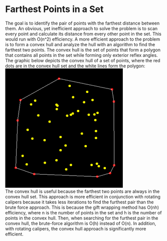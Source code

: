 # Farthest Points in a Set
The goal is to identify the pair of points with the farthest distance between them. An obvious, yet inefficient approach to solve the problem is to scan every point and calculate its distance from every other point in the set. This would run with O(n^2) efficiency. 
A more efficient approach to the problem is to form a convex hull and analyze the hull with an algorithm to find the farthest two points. The convex hull is the set of points that form a polygon that contains all points in the set while forming only exterior reflex angles. The graphic below depicts the convex hull of a set of points, where the red dots are in the convex hull set and the white lines form the polygon:<br>
![alt tag](https://github.com/kevinpeng7/Farthest-Points-in-a-Set/blob/master/src/com/company/convex%20hull.png)<br>
The convex hull is useful because the farthest two points are always in the convex hull set. This approach is more efficient in conjunction with rotating calipers because it takes less iterations to find the furthest pair than the brute force approach. This is because the gift wrapping method has O(nh) efficiency, where n is the number of points in the set and h is the number of points in the convex hull. Then, when searching for the furthest pair in the convex hull, the brute-force algorithm is O(h) instead of O(n). In addition, with rotating calipers, the convex hull approach is significantly more efficient.

